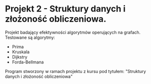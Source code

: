 # Projekt 2 - Struktury danych i złożoność obliczeniowa.
Projekt badający efektywności algorytmów operujących na grafach.
Testowane są algorytmy:
- Prima
- Kruskala
- Dijkstry
- Forda-Bellmana

Program stworzony w ramach projektu z kursu pod tytułem: "Struktury danych i złożoność obliczeniowa"
